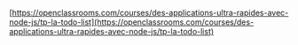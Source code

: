 [https://openclassrooms.com/courses/des-applications-ultra-rapides-avec-node-js/tp-la-todo-list](https://openclassrooms.com/courses/des-applications-ultra-rapides-avec-node-js/tp-la-todo-list)
